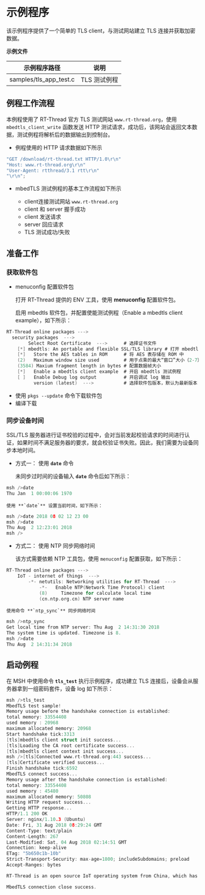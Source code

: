 # 示例程序

该示例程序提供了一个简单的 TLS client，与测试网站建立 TLS 连接并获取加密数据。

**示例文件**

| 示例程序路径                   | 说明 |
| ----                          | ---- |
| samples/tls_app_test.c        | TLS 测试例程 |

## 例程工作流程

本例程使用了 RT-Thread 官方 TLS 测试网站 `www.rt-thread.org`，使用 `mbedtls_client_write` 函数发送 HTTP 测试请求，成功后，该网站会返回文本数据，测试例程将解析后的数据输出到控制台。

- 例程使用的 HTTP 请求数据如下所示

```c
"GET /download/rt-thread.txt HTTP/1.0\r\n"
"Host: www.rt-thread.org\r\n"
"User-Agent: rtthread/3.1 rtt\r\n"
"\r\n";
```

- mbedTLS 测试例程的基本工作流程如下所示

    - client连接测试网站 `www.rt-thread.org`
    - client 和 server 握手成功
    - client 发送请求
    - server 回应请求
    - TLS 测试成功/失败

## 准备工作

### 获取软件包

- menuconfig 配置软件包

    打开 RT-Thread 提供的 ENV 工具，使用 **menuconfig** 配置软件包。

    启用 mbedtls 软件包，并配置使能测试例程（Enable a mbedtls client example），如下所示：

```c
RT-Thread online packages --->
  security packages  --->
        Select Root Certificate  --->      # 选择证书文件
    [*] mbedtls: An portable and flexible SSL/TLS library # 打开 mbedtls 软件包
    [*]   Store the AES tables in ROM      # 将 AES 表存储在 ROM 中
    (2)   Maximum window size used         # 用于点乘的最大“窗口”大小（2-7）
    (3584) Maxium fragment length in bytes # 配置数据帧大小
    [*]   Enable a mbedtls client example  # 开启 mbedtls 测试例程
    [ ]   Enable Debug log output          # 开启调试 log 输出
          version (latest)  --->           # 选择软件包版本，默认为最新版本
```

- 使用 `pkgs --update` 命令下载软件包
- 编译下载

### 同步设备时间

SSL/TLS 服务器进行证书校验的过程中，会对当前发起校验请求的时间进行认证，如果时间不满足服务器的要求，就会校验证书失败。因此，我们需要为设备同步本地时间。

- 方式一： 使用 **`date`** 命令

    未同步过时间的设备输入 **`date`** 命令后如下所示：

```c
msh />date
Thu Jan  1 00:00:06 1970
```

    使用 **`date`** 设置当前时间，如下所示：

```c
msh />date 2018 08 02 12 23 00
msh />date
Thu Aug  2 12:23:01 2018
msh />
```

- 方式二： 使用 NTP 同步网络时间

    该方式需要依赖 NTP 工具包，使用 `menuconfig` 配置获取，如下所示：

```c
RT-Thread online packages --->
    IoT - internet of things  --->
        -*- netutils: Networking utilities for RT-Thread  --->
            -*-   Enable NTP(Network Time Protocol) client
            (8)     Timezone for calculate local time
            (cn.ntp.org.cn) NTP server name
```

    使用命令 **`ntp_sync`** 同步网络时间

```c
msh />ntp_sync
Get local time from NTP server: Thu Aug  2 14:31:30 2018
The system time is updated. Timezone is 8.
msh />date
Thu Aug  2 14:31:34 2018
```

## 启动例程

在 MSH 中使用命令 **`tls_test`** 执行示例程序，成功建立 TLS 连接后，设备会从服务器拿到一组密码套件，设备 log 如下所示：

```c
msh />tls_test
MbedTLS test sample!
Memory usage before the handshake connection is established:
total memory: 33554408
used memory : 20968
maximum allocated memory: 20968
Start handshake tick:3313
[tls]mbedtls client struct init success...
[tls]Loading the CA root certificate success...
[tls]mbedtls client context init success...
msh />[tls]Connected www.rt-thread.org:443 success...
[tls]Certificate verified success...
Finish handshake tick:6592
MbedTLS connect success...
Memory usage after the handshake connection is established:
total memory: 33554408
used memory : 45480
maximum allocated memory: 50808
Writing HTTP request success...
Getting HTTP response...
HTTP/1.1 200 OK
Server: nginx/1.10.3 (Ubuntu)
Date: Fri, 31 Aug 2018 08:29:24 GMT
Content-Type: text/plain
Content-Length: 267
Last-Modified: Sat, 04 Aug 2018 02:14:51 GMT
Connection: keep-alive
ETag: "5b650c1b-10b"
Strict-Transport-Security: max-age=1800; includeSubdomains; preload
Accept-Ranges: bytes

RT-Thread is an open source IoT operating system from China, which has strong scalability: from a tiny kernel running on a tiny core, for example ARM Cortex-M0, or Cortex-M3/4/7, to a rich feature system running on MIPS32, ARM Cortex-A8, ARM Cortex-A9 DualCore etc.

MbedTLS connection close success.
```
